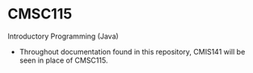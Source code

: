 # CMSC115
Introductory Programming (Java)

* Throughout documentation found in this repository, CMIS141 will be seen in place of CMSC115.
